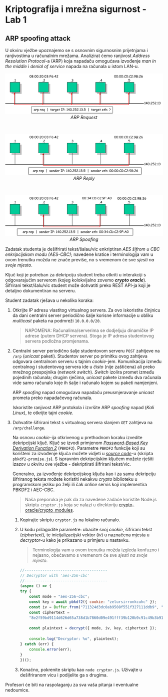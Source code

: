 # **Kriptografija i mrežna sigurnost - Lab 1**

## ARP spoofing attack

U okviru vježbe upoznajemo se s osnovnim sigurnosnim prijetnjama i ranjivostima u računalnim mrežama. Analizirat ćemo ranjivost _Address Resolution Protocol_-a (ARP) koja napadaču omogućava izvođenje _man in the middle_ i _denial of service_ napada na računala u istom LAN-u.

<p align="center">
<img src="../img/arp-request.PNG" width="550px" height="auto"/>
<br>
<em>ARP Request</em>
</p>
<br>
<p align="center">
<img src="../img/arp-reply.PNG" width="550px" height="auto"/>
<br>
<em>ARP Reply</em>
</p>
<br>
<p align="center">
<img src="../img/arp-spoofing.PNG" width="550px" height="auto"/>
<br>
<em>ARP Spoofing</em>
</p>

Zadatak studenta je dešifrirati tekst/šalau/vic enkriptiran _AES šifrom u CBC enkripcijskom modu (AES-CBC)_; navedene kratice i terminologija vam u ovom trenutku možda ne znače previše, no s vremenom će sve _sjesti na svoje mjesto_.

Ključ koji je potreban za dekripciju student treba otkriti u interakciji s odgovarajućim serverom (kojeg kolokvijalno zovemo **_crypto oracle_**). Šifrirani tekst/šalu/vic student može dohvatiti preko REST API-ja koji je detaljno dokumentiran na serveru.

Student zadatak rješava u nekoliko koraka:

1. Otkrijte IP adresu vlastitog virtualnog servera. Za ovo iskoristite činjnicu da dani centralni server periodično šalje korisne informacije u obliku _multicast_ paketa na podmreži `10.0.0.0/20`.
   
    > NAPOMENA: Računalima/serverima se dodjeljuju dinamičke IP adrese (putem DHCP servera). Stoga je IP adresa studentovog servera podložna promjenama.

2. Centralni server periodično šalje studentovom serveru `POST` zahtjeve na `/arp` (_unicast_ paketi). Studentov server po primitku ovog zahtjeva odgovara centralnom serveru s tajnim _cookie_-jem. Komunikacija između centralnog i studentovog servera ide u _čisto_ (nije zaštićena) ali preko mrežnog prespojnika (_network switch_). _Switch_ izolira promet između pojedinih računala; drugim rječima, _unicast_ pakete između dva računala vide samo računalo koje ih šalje i računalo kojem su paketi namjenjeni.

   ARP _spoofing_ napad omogućava napadaču preusmjeravanje _unicast_ prometa preko napadačevog računala.

   Iskoristite ranjivost ARP protokola i izvršite ARP _spoofing_ napad (_Kali Linux_), te otkrijte tajni _cookie_.

3. Dohvatite šifrirani tekst s virtualnog servera slanjem `GET` zahtjeva na `/arp/challenge`.

    Na osnovu _cookie_-ija otkrivenog u prethodnom koraku izvedite dekripcijski ključ. Ključ se izvodi primjenom _[Password-Based Key Derivation Function 2](https://en.wikipedia.org/wiki/PBKDF2)_ (`PBKDF2`). Parametre `PBKDF2` funkcije koji su korišteni za izvođenje ključa možete vidjeti u _[source code](/crypto-oracle)_-u (skripta `pbkdf2-promise.js`). S ispravnim dekripcijskim ključem možete rješiti izazov u okviru ove vježbe - dekriptirati šifrirani tekst/vic.

    Generalno, za izvođenje dekripcijskog ključa kao i za samu dekripciju šifriranog teksta možete koristiti nekakvu _crypto_ biblioteku u programskom jeziku po želji ili čak _online_ servis koji implementira PBKDF2 i AEC-CBC.

    > Naša preporuka je pak da za navedene zadaće koristite Node.js skriptu `cryptor.js` koja se nalazi u direktoriju [crypto-oracle/crypto_modules](/crypto-oracle/crypto_modules).

    1. Kopirajte skriptu `cryptor.js` na lokalno računalo.

    2. U kodu prilagodite parametre: ubacite svoj _cookie_, šifrirani tekst (_ciphertext_), te inicijalizacijski vektor (_iv_) u naznačena mjesta u _decryptor_-u kako je prikazano u primjeru u nastavku.

        > Terminologija vam u ovom trenutku možda izgleda konfuzno i nejasno, obećavamo s vremenom će sve _sjesti na svoje mjesto_.

        ```js
        //-------------------------------------
        // Decryptor with 'aes-256-cbc'
        //-------------------------------------
        (async () => {
        try {
            const mode = "aes-256-cbc";
            const key = await pbkdf2({ cookie: "zelursirronkcuhc" });
            const iv = Buffer.from("711324d3dc0ab9508f551f327111ddb9", "hex");
            const ciphertext =
            "8e2f59bd9114d626d65a738d1b7860d09e491fff39b120b9c91c49b3b91292153b7642eb440f983104f2ca73bda213f3";

            const plaintext = decrypt({ mode, iv, key, ciphertext });

            console.log("Decryptor: %o", plaintext);
        } catch (err) {
            console.error(err);
        }
        })();
        ```

    3. Konačno, pokrenite skriptu kao `node cryptor.js`. Uživajte u dešifriranom vicu i podijelite ga s drugima.

Profesori će biti na raspolaganju za sva vaša pitanja i eventualne nedoumice.
